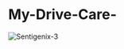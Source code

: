 # My-Drive-Care-
![Sentigenix-3](https://user-images.githubusercontent.com/56252259/95284345-a1979e80-087b-11eb-9a41-0407d10f41a0.png)
